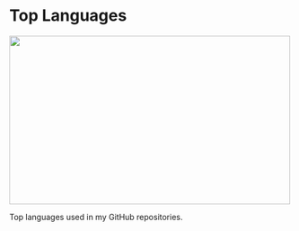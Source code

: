 # Top Languages

<img src="https://github-readme-stats.vercel.app/api/top-langs/?username=ymyuuu&layout=compact&theme=light" width="500" height="300">

Top languages used in my GitHub repositories.
